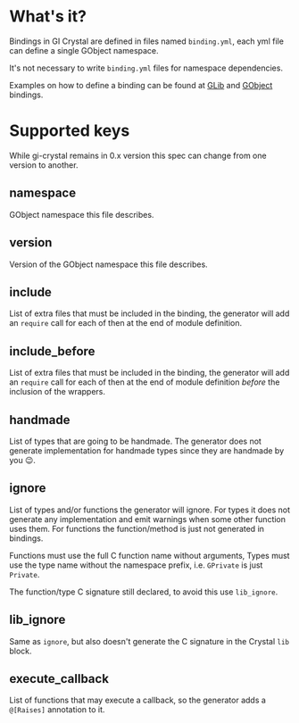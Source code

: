 # What's it?

Bindings in GI Crystal are defined in files named `binding.yml`, each yml file can define a single GObject namespace.

It's not necessary to write `binding.yml` files for namespace dependencies.

Examples on how to define a binding can be found at [GLib](src/bindings/g_lib/binding.yml) and [GObject](src/bindings/g_object/binding.yml) bindings.

# Supported keys

While gi-crystal remains in 0.x version this spec can change from one version to another.

## namespace

GObject namespace this file describes.

## version

Version of the GObject namespace this file describes.

## include

List of extra files that must be included in the binding, the generator will add an `require` call for each of then at the end of module definition.

## include_before

List of extra files that must be included in the binding, the generator will add an `require` call for each of then at the end of module definition *before* the inclusion of the wrappers.

## handmade

List of types that are going to be handmade. The generator does not generate implementation for handmade types since they are
 handmade by you 😉️.

## ignore

List of types and/or functions the generator will ignore. For types it does not generate any implementation and emit warnings
when some other function uses them. For functions the function/method is just not generated in bindings.

Functions must use the full C function name without arguments, Types must use the type name without the namespace prefix, i.e. `GPrivate` is just `Private`.

The function/type C signature still declared, to avoid this use `lib_ignore`.

## lib_ignore

Same as `ignore`, but also doesn't generate the C signature in the Crystal `lib` block.

## execute_callback

List of functions that may execute a callback, so the generator adds a `@[Raises]` annotation to it.
